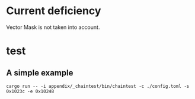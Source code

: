 # Current deficiency

Vector Mask is not taken into account.

# test

## A simple example

```
cargo run -- -i appendix/_chaintest/bin/chaintest -c ./config.toml -s 0x1023c -e 0x10248
```
